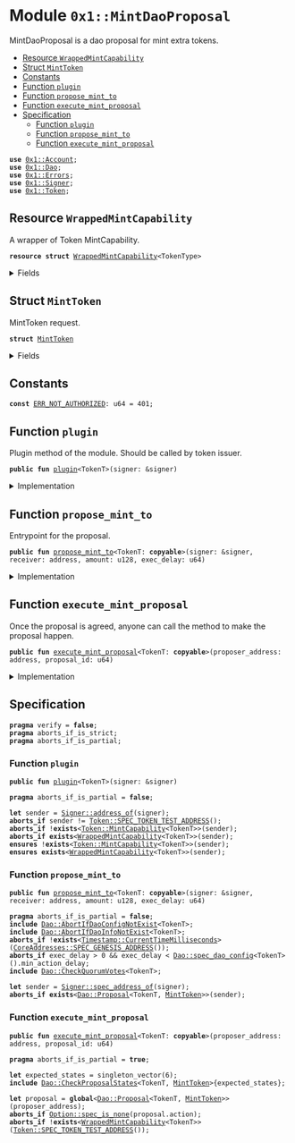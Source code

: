 
<a name="0x1_MintDaoProposal"></a>

# Module `0x1::MintDaoProposal`

MintDaoProposal is a dao proposal for mint extra tokens.


-  [Resource `WrappedMintCapability`](#0x1_MintDaoProposal_WrappedMintCapability)
-  [Struct `MintToken`](#0x1_MintDaoProposal_MintToken)
-  [Constants](#@Constants_0)
-  [Function `plugin`](#0x1_MintDaoProposal_plugin)
-  [Function `propose_mint_to`](#0x1_MintDaoProposal_propose_mint_to)
-  [Function `execute_mint_proposal`](#0x1_MintDaoProposal_execute_mint_proposal)
-  [Specification](#@Specification_1)
    -  [Function `plugin`](#@Specification_1_plugin)
    -  [Function `propose_mint_to`](#@Specification_1_propose_mint_to)
    -  [Function `execute_mint_proposal`](#@Specification_1_execute_mint_proposal)


<pre><code><b>use</b> <a href="Account.md#0x1_Account">0x1::Account</a>;
<b>use</b> <a href="Dao.md#0x1_Dao">0x1::Dao</a>;
<b>use</b> <a href="Errors.md#0x1_Errors">0x1::Errors</a>;
<b>use</b> <a href="Signer.md#0x1_Signer">0x1::Signer</a>;
<b>use</b> <a href="Token.md#0x1_Token">0x1::Token</a>;
</code></pre>



<a name="0x1_MintDaoProposal_WrappedMintCapability"></a>

## Resource `WrappedMintCapability`

A wrapper of Token MintCapability.


<pre><code><b>resource</b> <b>struct</b> <a href="MintDaoProposal.md#0x1_MintDaoProposal_WrappedMintCapability">WrappedMintCapability</a>&lt;TokenType&gt;
</code></pre>



<details>
<summary>Fields</summary>


<dl>
<dt>
<code>cap: <a href="Token.md#0x1_Token_MintCapability">Token::MintCapability</a>&lt;TokenType&gt;</code>
</dt>
<dd>

</dd>
</dl>


</details>

<a name="0x1_MintDaoProposal_MintToken"></a>

## Struct `MintToken`

MintToken request.


<pre><code><b>struct</b> <a href="MintDaoProposal.md#0x1_MintDaoProposal_MintToken">MintToken</a>
</code></pre>



<details>
<summary>Fields</summary>


<dl>
<dt>
<code>receiver: address</code>
</dt>
<dd>
 the receiver of minted tokens.
</dd>
<dt>
<code>amount: u128</code>
</dt>
<dd>
 how many tokens to mint.
</dd>
</dl>


</details>

<a name="@Constants_0"></a>

## Constants


<a name="0x1_MintDaoProposal_ERR_NOT_AUTHORIZED"></a>



<pre><code><b>const</b> <a href="MintDaoProposal.md#0x1_MintDaoProposal_ERR_NOT_AUTHORIZED">ERR_NOT_AUTHORIZED</a>: u64 = 401;
</code></pre>



<a name="0x1_MintDaoProposal_plugin"></a>

## Function `plugin`

Plugin method of the module.
Should be called by token issuer.


<pre><code><b>public</b> <b>fun</b> <a href="MintDaoProposal.md#0x1_MintDaoProposal_plugin">plugin</a>&lt;TokenT&gt;(signer: &signer)
</code></pre>



<details>
<summary>Implementation</summary>


<pre><code><b>public</b> <b>fun</b> <a href="MintDaoProposal.md#0x1_MintDaoProposal_plugin">plugin</a>&lt;TokenT: store&gt;(signer: &signer) {
    <b>let</b> token_issuer = <a href="Token.md#0x1_Token_token_address">Token::token_address</a>&lt;TokenT&gt;();
    <b>assert</b>(<a href="Signer.md#0x1_Signer_address_of">Signer::address_of</a>(signer) == token_issuer, <a href="Errors.md#0x1_Errors_requires_address">Errors::requires_address</a>(<a href="MintDaoProposal.md#0x1_MintDaoProposal_ERR_NOT_AUTHORIZED">ERR_NOT_AUTHORIZED</a>));
    <b>let</b> mint_cap = <a href="Token.md#0x1_Token_remove_mint_capability">Token::remove_mint_capability</a>&lt;TokenT&gt;(signer);
    move_to(signer, <a href="MintDaoProposal.md#0x1_MintDaoProposal_WrappedMintCapability">WrappedMintCapability</a> { cap: mint_cap });
}
</code></pre>



</details>

<a name="0x1_MintDaoProposal_propose_mint_to"></a>

## Function `propose_mint_to`

Entrypoint for the proposal.


<pre><code><b>public</b> <b>fun</b> <a href="MintDaoProposal.md#0x1_MintDaoProposal_propose_mint_to">propose_mint_to</a>&lt;TokenT: <b>copyable</b>&gt;(signer: &signer, receiver: address, amount: u128, exec_delay: u64)
</code></pre>



<details>
<summary>Implementation</summary>


<pre><code><b>public</b> <b>fun</b> <a href="MintDaoProposal.md#0x1_MintDaoProposal_propose_mint_to">propose_mint_to</a>&lt;TokenT: <b>copy</b> + drop + store&gt;(signer: &signer, receiver: address, amount: u128, exec_delay: u64) {
    <a href="Dao.md#0x1_Dao_propose">Dao::propose</a>&lt;TokenT, <a href="MintDaoProposal.md#0x1_MintDaoProposal_MintToken">MintToken</a>&gt;(
        signer,
        <a href="MintDaoProposal.md#0x1_MintDaoProposal_MintToken">MintToken</a> { receiver, amount },
        exec_delay,
    );
}
</code></pre>



</details>

<a name="0x1_MintDaoProposal_execute_mint_proposal"></a>

## Function `execute_mint_proposal`

Once the proposal is agreed, anyone can call the method to make the proposal happen.


<pre><code><b>public</b> <b>fun</b> <a href="MintDaoProposal.md#0x1_MintDaoProposal_execute_mint_proposal">execute_mint_proposal</a>&lt;TokenT: <b>copyable</b>&gt;(proposer_address: address, proposal_id: u64)
</code></pre>



<details>
<summary>Implementation</summary>


<pre><code><b>public</b> <b>fun</b> <a href="MintDaoProposal.md#0x1_MintDaoProposal_execute_mint_proposal">execute_mint_proposal</a>&lt;TokenT: <b>copy</b> + drop + store&gt;(
    proposer_address: address,
    proposal_id: u64,
) <b>acquires</b> <a href="MintDaoProposal.md#0x1_MintDaoProposal_WrappedMintCapability">WrappedMintCapability</a> {
    <b>let</b> <a href="MintDaoProposal.md#0x1_MintDaoProposal_MintToken">MintToken</a> { receiver, amount } = <a href="Dao.md#0x1_Dao_extract_proposal_action">Dao::extract_proposal_action</a>&lt;TokenT, <a href="MintDaoProposal.md#0x1_MintDaoProposal_MintToken">MintToken</a>&gt;(
        proposer_address,
        proposal_id,
    );
    <b>let</b> cap = borrow_global&lt;<a href="MintDaoProposal.md#0x1_MintDaoProposal_WrappedMintCapability">WrappedMintCapability</a>&lt;TokenT&gt;&gt;(<a href="Token.md#0x1_Token_token_address">Token::token_address</a>&lt;TokenT&gt;());
    <b>let</b> tokens = <a href="Token.md#0x1_Token_mint_with_capability">Token::mint_with_capability</a>&lt;TokenT&gt;(&cap.cap, amount);
    <a href="Account.md#0x1_Account_deposit">Account::deposit</a>(receiver, tokens);
}
</code></pre>



</details>

<a name="@Specification_1"></a>

## Specification



<pre><code><b>pragma</b> verify = <b>false</b>;
<b>pragma</b> aborts_if_is_strict;
<b>pragma</b> aborts_if_is_partial;
</code></pre>



<a name="@Specification_1_plugin"></a>

### Function `plugin`


<pre><code><b>public</b> <b>fun</b> <a href="MintDaoProposal.md#0x1_MintDaoProposal_plugin">plugin</a>&lt;TokenT&gt;(signer: &signer)
</code></pre>




<pre><code><b>pragma</b> aborts_if_is_partial = <b>false</b>;
<a name="0x1_MintDaoProposal_sender$3"></a>
<b>let</b> sender = <a href="Signer.md#0x1_Signer_address_of">Signer::address_of</a>(signer);
<b>aborts_if</b> sender != <a href="Token.md#0x1_Token_SPEC_TOKEN_TEST_ADDRESS">Token::SPEC_TOKEN_TEST_ADDRESS</a>();
<b>aborts_if</b> !<b>exists</b>&lt;<a href="Token.md#0x1_Token_MintCapability">Token::MintCapability</a>&lt;TokenT&gt;&gt;(sender);
<b>aborts_if</b> <b>exists</b>&lt;<a href="MintDaoProposal.md#0x1_MintDaoProposal_WrappedMintCapability">WrappedMintCapability</a>&lt;TokenT&gt;&gt;(sender);
<b>ensures</b> !<b>exists</b>&lt;<a href="Token.md#0x1_Token_MintCapability">Token::MintCapability</a>&lt;TokenT&gt;&gt;(sender);
<b>ensures</b> <b>exists</b>&lt;<a href="MintDaoProposal.md#0x1_MintDaoProposal_WrappedMintCapability">WrappedMintCapability</a>&lt;TokenT&gt;&gt;(sender);
</code></pre>



<a name="@Specification_1_propose_mint_to"></a>

### Function `propose_mint_to`


<pre><code><b>public</b> <b>fun</b> <a href="MintDaoProposal.md#0x1_MintDaoProposal_propose_mint_to">propose_mint_to</a>&lt;TokenT: <b>copyable</b>&gt;(signer: &signer, receiver: address, amount: u128, exec_delay: u64)
</code></pre>




<pre><code><b>pragma</b> aborts_if_is_partial = <b>false</b>;
<b>include</b> <a href="Dao.md#0x1_Dao_AbortIfDaoConfigNotExist">Dao::AbortIfDaoConfigNotExist</a>&lt;TokenT&gt;;
<b>include</b> <a href="Dao.md#0x1_Dao_AbortIfDaoInfoNotExist">Dao::AbortIfDaoInfoNotExist</a>&lt;TokenT&gt;;
<b>aborts_if</b> !<b>exists</b>&lt;<a href="Timestamp.md#0x1_Timestamp_CurrentTimeMilliseconds">Timestamp::CurrentTimeMilliseconds</a>&gt;(<a href="CoreAddresses.md#0x1_CoreAddresses_SPEC_GENESIS_ADDRESS">CoreAddresses::SPEC_GENESIS_ADDRESS</a>());
<b>aborts_if</b> exec_delay &gt; 0 && exec_delay &lt; <a href="Dao.md#0x1_Dao_spec_dao_config">Dao::spec_dao_config</a>&lt;TokenT&gt;().min_action_delay;
<b>include</b> <a href="Dao.md#0x1_Dao_CheckQuorumVotes">Dao::CheckQuorumVotes</a>&lt;TokenT&gt;;
<a name="0x1_MintDaoProposal_sender$4"></a>
<b>let</b> sender = <a href="Signer.md#0x1_Signer_spec_address_of">Signer::spec_address_of</a>(signer);
<b>aborts_if</b> <b>exists</b>&lt;<a href="Dao.md#0x1_Dao_Proposal">Dao::Proposal</a>&lt;TokenT, <a href="MintDaoProposal.md#0x1_MintDaoProposal_MintToken">MintToken</a>&gt;&gt;(sender);
</code></pre>



<a name="@Specification_1_execute_mint_proposal"></a>

### Function `execute_mint_proposal`


<pre><code><b>public</b> <b>fun</b> <a href="MintDaoProposal.md#0x1_MintDaoProposal_execute_mint_proposal">execute_mint_proposal</a>&lt;TokenT: <b>copyable</b>&gt;(proposer_address: address, proposal_id: u64)
</code></pre>




<pre><code><b>pragma</b> aborts_if_is_partial = <b>true</b>;
<a name="0x1_MintDaoProposal_expected_states$5"></a>
<b>let</b> expected_states = singleton_vector(6);
<b>include</b> <a href="Dao.md#0x1_Dao_CheckProposalStates">Dao::CheckProposalStates</a>&lt;TokenT, <a href="MintDaoProposal.md#0x1_MintDaoProposal_MintToken">MintToken</a>&gt;{expected_states};
<a name="0x1_MintDaoProposal_proposal$6"></a>
<b>let</b> proposal = <b>global</b>&lt;<a href="Dao.md#0x1_Dao_Proposal">Dao::Proposal</a>&lt;TokenT, <a href="MintDaoProposal.md#0x1_MintDaoProposal_MintToken">MintToken</a>&gt;&gt;(proposer_address);
<b>aborts_if</b> <a href="Option.md#0x1_Option_spec_is_none">Option::spec_is_none</a>(proposal.action);
<b>aborts_if</b> !<b>exists</b>&lt;<a href="MintDaoProposal.md#0x1_MintDaoProposal_WrappedMintCapability">WrappedMintCapability</a>&lt;TokenT&gt;&gt;(<a href="Token.md#0x1_Token_SPEC_TOKEN_TEST_ADDRESS">Token::SPEC_TOKEN_TEST_ADDRESS</a>());
</code></pre>
